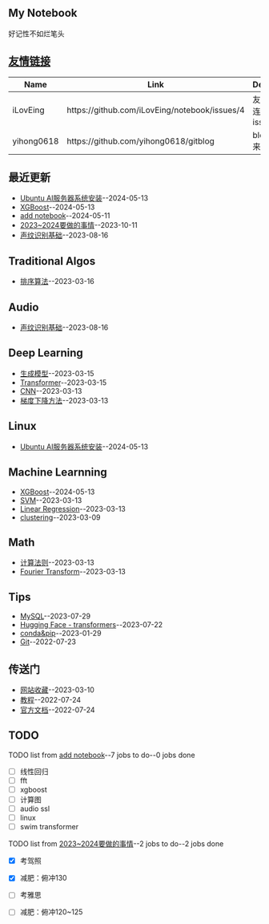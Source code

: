 ## My Notebook
好记性不如烂笔头

## [友情链接](https://github.com/iLovEing/gitblog/issues/4)
<table>
<thead>
<tr>
<th>Name</th>
<th>Link</th>
<th>Desc</th>
</tr>
</thead>
<tbody>
<tr>
<td>iLovEing</td>
<td>https://github.com/iLovEing/notebook/issues/4</td>
<td>友情连接issue</td>
</tr>
<tr>
<td>yihong0618</td>
<td>https://github.com/yihong0618/gitblog</td>
<td>blog来源</td>
</tr>
</tbody>
</table>

## 最近更新
- [Ubuntu AI服务器系统安装](https://github.com/iLovEing/notebook/issues/29)--2024-05-13
- [XGBoost](https://github.com/iLovEing/notebook/issues/28)--2024-05-13
- [add notebook](https://github.com/iLovEing/notebook/issues/27)--2024-05-11
- [2023~2024要做的事情](https://github.com/iLovEing/notebook/issues/26)--2023-10-11
- [声纹识别基础](https://github.com/iLovEing/notebook/issues/23)--2023-08-16
## Traditional Algos
- [排序算法](https://github.com/iLovEing/notebook/issues/20)--2023-03-16
## Audio
- [声纹识别基础](https://github.com/iLovEing/notebook/issues/23)--2023-08-16
## Deep Learning
- [生成模型](https://github.com/iLovEing/notebook/issues/19)--2023-03-15
- [Transformer](https://github.com/iLovEing/notebook/issues/18)--2023-03-15
- [CNN](https://github.com/iLovEing/notebook/issues/17)--2023-03-13
- [梯度下降方法](https://github.com/iLovEing/notebook/issues/16)--2023-03-13
## Linux
- [Ubuntu AI服务器系统安装](https://github.com/iLovEing/notebook/issues/29)--2024-05-13
## Machine Learnning
- [XGBoost](https://github.com/iLovEing/notebook/issues/28)--2024-05-13
- [SVM](https://github.com/iLovEing/notebook/issues/15)--2023-03-13
- [Linear Regression](https://github.com/iLovEing/notebook/issues/14)--2023-03-13
- [clustering](https://github.com/iLovEing/notebook/issues/9)--2023-03-09
## Math
- [计算法则](https://github.com/iLovEing/notebook/issues/12)--2023-03-13
- [Fourier Transform](https://github.com/iLovEing/notebook/issues/11)--2023-03-13
## Tips
- [MySQL](https://github.com/iLovEing/notebook/issues/22)--2023-07-29
- [Hugging Face - transformers](https://github.com/iLovEing/notebook/issues/21)--2023-07-22
- [conda&pip](https://github.com/iLovEing/notebook/issues/8)--2023-01-29
- [Git](https://github.com/iLovEing/notebook/issues/3)--2022-07-23
## 传送门
- [网站收藏](https://github.com/iLovEing/notebook/issues/10)--2023-03-10
- [教程](https://github.com/iLovEing/notebook/issues/6)--2022-07-24
- [官方文档](https://github.com/iLovEing/notebook/issues/5)--2022-07-24
## TODO
TODO list from [add notebook](https://github.com/iLovEing/notebook/issues/27)--7 jobs to do--0 jobs done
- [ ] 线性回归
- [ ] fft
- [ ] xgboost
- [ ] 计算图
- [ ] audio ssl
- [ ] linux
- [ ] swim transformer

TODO list from [2023~2024要做的事情](https://github.com/iLovEing/notebook/issues/26)--2 jobs to do--2 jobs done
- [x] 考驾照
- [x] 减肥：俯冲130
- [ ] 考雅思
- [ ] 减肥：俯冲120~125

